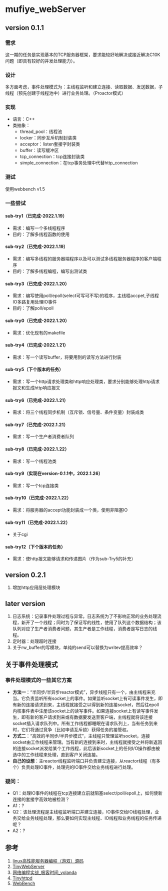 # mufiye_webServer
## version 0.1.1
### 需求
这一期的任务是实现基本的TCP服务器框架，要求能较好地解决或接近解决C10K问题（即具有较好的并发处理能力）。
### 设计
多方面考虑，事件处理模式为：主线程监听和建立连接、读取数据、发送数据，子线程（预先创建于线程池中）进行业务处理。（Proactor模式）
### 实现
* 语言：C++
* 类抽象：
  * thread_pool：线程池
  * locker：同步互斥机制封装类
  * acceptor：listen套接字封装类
  * buffer：读写缓冲区
  * tcp_connection：tcp连接封装类
  * simple_connection：在tcp事务处理中代替http_connection
### 测试
使用webbench v1.5
### 一些尝试
#### sub-try1（已完成-2022.1.19）
* 需求：编写一个多线程程序
* 目的：了解多线程函数的使用
#### sub-try2（已完成-2022.1.19）
* 需求：编写多线程的服务器端程序以及可以测试多线程服务器程序的客户端程序
* 目的：了解多线程编程，编写出测试类
#### sub-try3（已完成-2022.1.20）
* 需求：编写使用poll/epoll(select可写可不写)的程序，主线程accpet,子线程IO多路复用处理IO事件
* 目的：了解poll/epoll
#### sub-try0（已完成-2022.1.20）
* 需求：优化现有的makefile
#### sub-try4（已完成-2022.1.21）
* 需求：写一个读写buffer，将要用到的读写方法进行封装
#### sub-try5（下个版本的任务）
* 需求：写一个http请求处理类和http响应处理类，要求分别能够处理http请求报文和生成http响应报文
#### sub-try6（已完成-2022.1.21）
* 需求：将三个线程同步机制（互斥锁、信号量、条件变量）封装成类
#### sub-try7（已完成-2022.1.21）
* 需求：写一个生产者消费者队列
#### sub-try8（已完成-2022.1.22）
* 需求：写一个线程池类
#### sub-try9（实现在version-0.1.1中，2022.1.26）
* 需求：写一个tcp连接类
#### sub-try10（已完成-2022.1.22）
* 需求：将服务器的accept功能封装成一个类，使用非阻塞IO
#### sub-try11（已完成-2022.1.22）
* 关于cgi
#### sub-try12（下个版本的任务）
* 需求：使http报文能够请求和传递图片（作为sub-Try5的补充）
## version 0.2.1
1. 增加http应用层处理模块
## later version
1. 日志系统：记录事件处理过程与异常。日志系统为了不影响正常的业务处理流程，新开了一个线程；同时为了保证写的线性，使用了队列这个数据结构；该队列对应了生产者消费者问题，其生产者是工作线程，消费者是写日志的线程。
2. 定时器：处理超时连接
3. 关于rw_buffer的写模块，单纯的send可以替换为writev提高效率？
## 关于事件处理模式
### 事件处理模式的一些其它方案
* **方法一**：“半同步/半异步reactor模式”，异步线程只有一个，由主线程来充当。它负责监听所有socket上的事件。如果监听socket上有可读事件发生，即有新的连接请求到来，主线程就接受之以得到新的连接socket，然后往epoll内核事件表中注册该socket上的读写事件。如果连接socket上有读写事件发生，即有新的客户请求到来或有数据要发送至客户端，主线程就将该连接socket插入请求队列中。所有工作线程都睡眠在请求队列上，当有任务到来时，它们将通过竞争（比如申请互斥锁）获得任务的接管权。
* **方式二**：“高效的半同步/半异步模式”，主线程只管理监听socket，连接socket由工作线程来管理。当有新的连接到来时，主线程就接受之并将新返回的连接socket派发给某个工作线程，此后该新socket上的任何I/O操作都由被选中的工作线程来处理，直到客户关闭连接。
* **自己的设想**：主reactor线程监听端口并负责建立连接，从reactor线程（有多个）负责处理IO事件，处理完的IO事件交给业务线程进行处理。
### 疑问：
* Q1：处理IO事件的线程在tcp连接建立前就阻塞select/poll/epoll上，如何使新连接的套接字高效地被检测？
* A1：?
* Q2：该处理流程是主线程监听端口并建立连接，IO事件交给IO线程处理，业务交给业务线程处理，那么要如何实现主线程、IO线程和业务线程的任务传递呢？
* A2：?
## 参考
1. [linux高性能服务器编程（游双）源码](https://github.com/luckyhappycat/high_performance_linux_server_programming)
2. [TinyWebServer](https://github.com/qinguoyi/TinyWebServer)
3. [网络编程实战_极客时间_yolanda](https://github.com/froghui/yolanda)
4. [Tinyhttpd](https://github.com/EZLippi/Tinyhttpd)
5. [WebBench](https://github.com/EZLippi/WebBench)